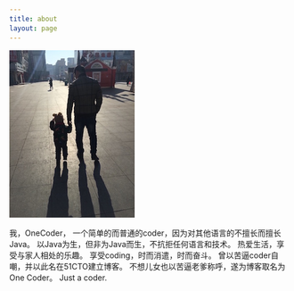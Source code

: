 ```yaml
---
title: about
layout: page
---
```


![](/images/beiying.jpeg)

我，OneCoder， 一个简单的而普通的coder，因为对其他语言的不擅长而擅长Java。 以Java为生，但非为Java而生，不抗拒任何语言和技术。 热爱生活，享受与家人相处的乐趣。 享受coding，时而消遣，时而奋斗。 曾以苦逼coder自嘲，并以此名在51CTO建立博客。 不想儿女也以苦逼老爹称呼，遂为博客取名为One Coder。 Just a coder.
